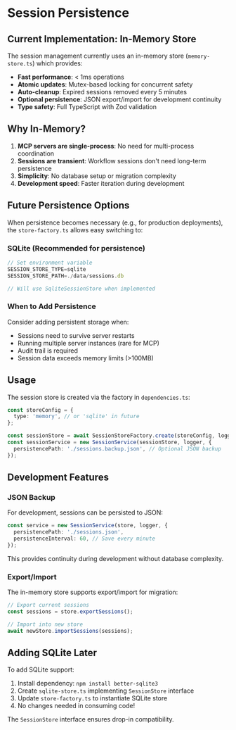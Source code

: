 # Session Persistence

## Current Implementation: In-Memory Store

The session management currently uses an in-memory store (`memory-store.ts`) which provides:

- **Fast performance**: < 1ms operations
- **Atomic updates**: Mutex-based locking for concurrent safety
- **Auto-cleanup**: Expired sessions removed every 5 minutes
- **Optional persistence**: JSON export/import for development continuity
- **Type safety**: Full TypeScript with Zod validation

## Why In-Memory?

1. **MCP servers are single-process**: No need for multi-process coordination
2. **Sessions are transient**: Workflow sessions don't need long-term persistence
3. **Simplicity**: No database setup or migration complexity
4. **Development speed**: Faster iteration during development

## Future Persistence Options

When persistence becomes necessary (e.g., for production deployments), the `store-factory.ts` allows easy switching to:

### SQLite (Recommended for persistence)
```typescript
// Set environment variable
SESSION_STORE_TYPE=sqlite
SESSION_STORE_PATH=./data/sessions.db

// Will use SqliteSessionStore when implemented
```

### When to Add Persistence

Consider adding persistent storage when:
- Sessions need to survive server restarts
- Running multiple server instances (rare for MCP)
- Audit trail is required
- Session data exceeds memory limits (>100MB)

## Usage

The session store is created via the factory in `dependencies.ts`:

```typescript
const storeConfig = {
  type: 'memory', // or 'sqlite' in future
};

const sessionStore = await SessionStoreFactory.create(storeConfig, logger);
const sessionService = new SessionService(sessionStore, logger, {
  persistencePath: './sessions.backup.json', // Optional JSON backup
});
```

## Development Features

### JSON Backup
For development, sessions can be persisted to JSON:

```typescript
const service = new SessionService(store, logger, {
  persistencePath: './sessions.json',
  persistenceInterval: 60, // Save every minute
});
```

This provides continuity during development without database complexity.

### Export/Import
The in-memory store supports export/import for migration:

```typescript
// Export current sessions
const sessions = store.exportSessions();

// Import into new store
await newStore.importSessions(sessions);
```

## Adding SQLite Later

To add SQLite support:

1. Install dependency: `npm install better-sqlite3`
2. Create `sqlite-store.ts` implementing `SessionStore` interface
3. Update `store-factory.ts` to instantiate SQLite store
4. No changes needed in consuming code!

The `SessionStore` interface ensures drop-in compatibility.
